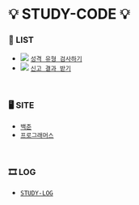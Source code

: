 # 💡 STUDY-CODE 💡

### 🚩 LIST
  - <img src="https://img.shields.io/badge/java-007396?style=flat-square&logo=java&logoColor=white"/>   [`성격 유형 검사하기`](https://github.com/soooving/study-code/blob/main/programmers/2022%20KAKAO%20TECH%20INTERNSHIP/%EC%84%B1%EA%B2%A9%20%EC%9C%A0%ED%98%95%20%EA%B2%80%EC%82%AC%ED%95%98%EA%B8%B0.java)
  - <img src="https://img.shields.io/badge/java-007396?style=flat-square&logo=java&logoColor=white"/>   [`신고 결과 받기`]()


<br/>

### 🖥 SITE
  - [`백준`](https://www.acmicpc.net/)
  - [`프로그래머스`](https://programmers.co.kr/)

<br/>

### 🎞 LOG
  - [`STUDY-LOG`](https://github.com/soooving/study-log)
